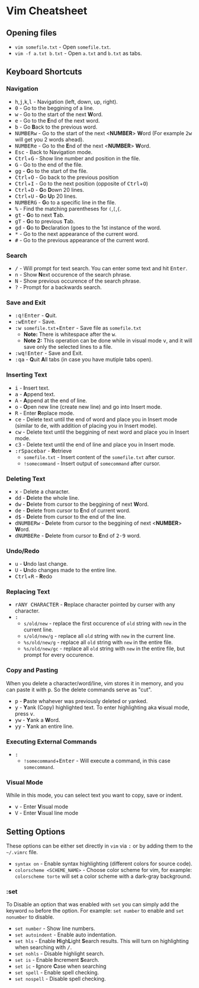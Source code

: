 # Vim Cheatsheet

## Opening files
* `vim somefile.txt` - Open `somefile.txt`.
* `vim -f a.txt b.txt` - Open `a.txt` and `b.txt` as tabs.
## Keyboard Shortcuts
### Navigation
* <kbd>h</kbd>,<kbd>j</kbd>,<kbd>k</kbd>,<kbd>l</kbd> - Navigation (left, down, up, right).
* <kbd>0</kbd> - Go to the beggining of a line.
* <kbd>w</kbd> - Go to the start of the next **W**ord.
* <kbd>e</kbd> - Go to the **E**nd of the next word.
* <kbd>b</kbd> - Go **B**ack to the previous word.
* <kbd>NUMBER</kbd><kbd>w</kbd> - Go to the start of the next <**NUMBER**> **W**ord (For example <kbd>2</kbd><kbd>w</kbd> will get you 2 words ahead).
* <kbd>NUMBER</kbd><kbd>e</kbd> - Go to the **E**nd of the next <**NUMBER**> **W**ord.
* <kbd>Esc</kbd> - Back to Navigation mode.
* <kbd>Ctrl</kbd>+<kbd>G</kbd> - Show line number and position in the file.
* <kbd>G</kbd> - Go to the end of the file.
* <kbd>g</kbd><kbd>g</kbd> - **G**o to the start of the file.
* <kbd>Ctrl</kbd>+<kbd>O</kbd> - Go back to the previous position
* <kbd>Ctrl</kbd>+<kbd>I</kbd> - Go to the next position (opposite of <kbd>Ctrl</kbd>+<kbd>O</kbd>)
* <kbd>Ctrl</kbd>+<kbd>D</kbd> - **G**o **D**own 20 lines.
* <kbd>Ctrl</kbd>+<kbd>U</kbd> - **G**o **U**p 20 lines.
* <kbd>NUMBER</kbd><kbd>G</kbd> - **G**o to a specific line in the file.
* <kbd>%</kbd> - Find the matching parentheses for `(`,`[`,`{`.
* <kbd>g</kbd><kbd>t</kbd> - **G**o to next **T**ab.
* <kbd>g</kbd><kbd>T</kbd> - **G**o to previous **T**ab.
* <kbd>g</kbd><kbd>d</kbd> - **G**o to **D**eclaration (goes to the 1st instance of the word.
* <kbd>*</kbd> - Go to the next appearance of the current word.
* <kbd>#</kbd> - Go to the previous appearance of the current word.
### Search
* <kbd>/</kbd> - Will prompt for text search. You can enter some text and hit <kbd>Enter</kbd>.
* <kbd>n</kbd> - Show **N**ext occurence of the search phrase.
* <kbd>N</kbd> - Show previous occurence of the search phrase.
* <kbd>?</kbd> - Prompt for a backwards search.
### Save and Exit
* <kbd>:</kbd><kbd>q</kbd><kbd>!</kbd><kbd>Enter</kbd> - **Q**uit.
* <kbd>:</kbd><kbd>w</kbd><kbd>Enter</kbd> - Save.
* <kbd>:</kbd><kbd>w</kbd>` somefile.txt`+<kbd>Enter</kbd> - Save file as `somefile.txt` 
    * **Note:** There is whitespace after the <kbd>w</kbd>.
    * **Note 2:** This operation can be done while in visual mode <kbd>v</kbd>, and it will save only the selected lines to a file.
* <kbd>:</kbd><kbd>w</kbd><kbd>q</kbd><kbd>!</kbd><kbd>Enter</kbd> - Save and Exit.
* <kbd>:</kbd><kbd>q</kbd><kbd>a</kbd> - **Q**uit **A**ll tabs (in case you have mutiple tabs open).
### Inserting Text
* <kbd>i</kbd> - **I**nsert text.
* <kbd>a</kbd> - **A**ppend text.
* <kbd>A</kbd> - **A**ppend at the end of line.
* <kbd>o</kbd> - **O**pen new line (create new line) and go into Insert mode.
* <kbd>R</kbd> - Enter **R**eplace mode.
* <kbd>c</kbd><kbd>e</kbd> - Delete text until the end of word and place you in Insert mode (similar to <kbd>d</kbd><kbd>e</kbd>, with addition of placing you in Insert mode).
* <kbd>c</kbd><kbd>w</kbd> - Delete text until the beggining of next word and place you in Insert mode.
* <kbd>c</kbd><kbd>3</kbd> - Delete text until the end of line and place you in Insert mode.
* <kbd>:</kbd><kbd>r</kbd><kbd>Spacebar</kbd> - **R**etrieve
    * `somefile.txt` - Insert content of the `somefile.txt` after cursor.
    * `!somecommand` - Insert output of  `somecommand` after cursor.
### Deleting Text
* <kbd>x</kbd> - Delete a character.
* <kbd>d</kbd><kbd>d</kbd> - **D**elete the whole line.
* <kbd>d</kbd><kbd>w</kbd> - **D**elete from cursor to the beggining of next **W**ord.
* <kbd>d</kbd><kbd>e</kbd> - **D**elete from cursor to **E**nd of current word.
* <kbd>d</kbd><kbd>$</kbd> - **D**elete from cursor to the end of the line.
* <kbd>d</kbd><kbd>NUMBER</kbd><kbd>w</kbd> - **D**elete from cursor to the beggining of next <**NUMBER**> **W**ord.
* <kbd>d</kbd><kbd>NUMBER</kbd><kbd>e</kbd> - **D**elete from cursor to **E**nd of <kbd>2-9</kbd> word.
### Undo/Redo
* <kbd>u</kbd> - **U**ndo last change.
* <kbd>U</kbd> - **U**ndo changes made to the entire line.
* <kbd>Ctrl</kbd>+<kbd>R</kbd> - **R**edo

### Replacing Text
* <kbd>r</kbd><kbd>ANY CHARACTER</kbd> - **R**eplace character pointed by curser with any character.
* <kbd>:</kbd>
    * `s/old/new` - replace the first occurence of `old` string with `new` in the current line.
    * `s/old/new/g` - replace all `old` string with `new` in the current line.
    * `%s/old/new/g` - replace all `old` string with `new` in the entire file.
    * `%s/old/new/gc` - replace all `old` string with `new` in the entire file, but prompt for every occurence.
### Copy and Pasting
When you delete a character/word/line, vim stores it in memory, and you can paste it with <kbd>p</kbd>. So the delete commands serve as "cut".
* <kbd>p</kbd> - **P**aste whahever was previously deleted or yanked.
* <kbd>y</kbd> - **Y**ank (Copy) highlighted text. To enter highlighting aka **v**isual mode, press <kbd>v</kbd>.
* <kbd>y</kbd><kbd>w</kbd> - **Y**ank a **W**ord.
* <kbd>y</kbd><kbd>y</kbd> - **Y**ank an entire line.
### Executing External Commands
* <kbd>:</kbd>
    * `!somecommand`+<kbd>Enter</kbd> - Will execute a command, in this case `somecommand`.
### Visual Mode
While in this mode, you can select text you want to copy, save or indent.
* <kbd>v</kbd> - Enter **V**isual mode
* <kbd>V</kbd> - Enter **V**isual line mode
## Setting Options
These options can be either set directly in `vim` via <kbd>:</kbd> or by adding them to the `~/.vimrc` file.
* `syntax on` - Enable syntax highlighting (different colors for source code).
* `colorscheme <SCHEME_NAME>` - Choose color scheme for vim, for example: `colorscheme torte` will set a color scheme with a dark-gray background.
### :set
To Disable an option that was enabled with `set` you can simply add the keyword `no` before the option. For example: `set number` to enable and `set nonumber` to disable.
* `set number` - Show line numbers.
* `set autoindent` - Enable auto indentation.
* `set hls` - Enable **H**igh**L**ight **S**earch results. This will turn on highlighting when searching with <kbd>/</kbd>.
* `set nohls` - Disable highlight search.
* `set is` - Enable **I**ncrement **S**earch.
* `set ic` - **I**gnore **C**ase when searching
* `set spell` - Enable spell checking.
* `set nospell` - Disable spell checking.
